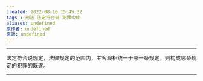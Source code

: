 ```yaml
---
created: 2022-08-10 15:45:32
tags : 刑法 法定符合说 犯罪构成
aliases: undefined
原作者: undefined
来源: undefined
---
```

---
法定符合说规定，法律规定的范围内，主客观相统一于哪一条规定，则构成哪条规定的犯罪的既遂。

---

